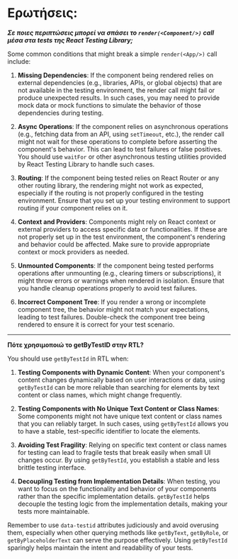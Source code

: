 # Ερωτήσεις:

***Σε ποιες περιπτώσεις μπορεί να σπάσει το `render(<Component/>)` call μέσα στα tests της React Testing Library;***

Some common conditions that might break a simple `render(<App/>)` call include:

1) **Missing Dependencies**: If the component being rendered relies on external dependencies (e.g., libraries, APIs, or global objects) that are not available in the testing environment, the render call might fail or produce unexpected results. In such cases, you may need to provide mock data or mock functions to simulate the behavior of those dependencies during testing.

2) **Async Operations**: If the component relies on asynchronous operations (e.g., fetching data from an API, using `setTimeout`, etc.), the render call might not wait for these operations to complete before asserting the component's behavior. This can lead to test failures or false positives. You should use `waitFor` or other asynchronous testing utilities provided by React Testing Library to handle such cases.

3) **Routing**: If the component being tested relies on React Router or any other routing library, the rendering might not work as expected, especially if the routing is not properly configured in the testing environment. Ensure that you set up your testing environment to support routing if your component relies on it.

4) **Context and Providers**: Components might rely on React context or external providers to access specific data or functionalities. If these are not properly set up in the test environment, the component's rendering and behavior could be affected. Make sure to provide appropriate context or mock providers as needed.

5) **Unmounted Components**: If the component being tested performs operations after unmounting (e.g., clearing timers or subscriptions), it might throw errors or warnings when rendered in isolation. Ensure that you handle cleanup operations properly to avoid test failures.

6) **Incorrect Component Tree**: If you render a wrong or incomplete component tree, the behavior might not match your expectations, leading to test failures. Double-check the component tree being rendered to ensure it is correct for your test scenario.

---

**Πότε χρησιμοποιώ το getByTestID στην RTL?**

You should use `getByTestId` in RTL when:

1. **Testing Components with Dynamic Content**: When your component's content changes dynamically based on user interactions or data, using `getByTestId` can be more reliable than searching for elements by text content or class names, which might change frequently.

2. **Testing Components with No Unique Text Content or Class Names**: Some components might not have unique text content or class names that you can reliably target. In such cases, using `getByTestId` allows you to have a stable, test-specific identifier to locate the elements.

3. **Avoiding Test Fragility**: Relying on specific text content or class names for testing can lead to fragile tests that break easily when small UI changes occur. By using `getByTestId`, you establish a stable and less brittle testing interface.

4. **Decoupling Testing from Implementation Details**: When testing, you want to focus on the functionality and behavior of your components rather than the specific implementation details. `getByTestId` helps decouple the testing logic from the implementation details, making your tests more maintainable.

Remember to use `data-testid` attributes judiciously and avoid overusing them, especially when other querying methods like `getByText`, `getByRole`, or `getByPlaceholderText` can serve the purpose effectively. Using `getByTestId` sparingly helps maintain the intent and readability of your tests.

